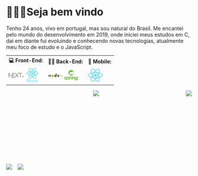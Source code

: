 <h1>🙋🏻‍♂️Seja bem vindo</h1>

<p>Tenho 24 anos, vivo em portugal, mas sou natural do Brasil. Me encantei pelo mundo do desenvolvimento em 2019, onde iniciei meus estudos em C, dai em diante fui evoluindo  e conhecendo novas tecnologias, atualmente meu foco de estudo e o JavaScript.</p>

<table>
    <tr >
        <th >💻 Front-End:</th>
        <th>👨‍💻 Back-End:</th>
        <th>📱 Mobile:</th>
    </tr>
    <tr>
        <td>
            <img alt="NextJS" height="40" width="40" src="https://raw.githubusercontent.com/devicons/devicon/master/icons/nextjs/nextjs-original-wordmark.svg">
            <img  alt="Rady-HTML" height="40" width="40" src="https://raw.githubusercontent.com/devicons/devicon/master/icons/react/react-original-wordmark.svg">
        </td>
        <td>
            <img alt="NextJS" height="40" width="40" src="https://raw.githubusercontent.com/devicons/devicon/master/icons/nodejs/nodejs-original-wordmark.svg">
            <img alt="Rady-HTML" height="40" width="40" src="https://raw.githubusercontent.com/devicons/devicon/master/icons/spring/spring-original-wordmark.svg">
        </td>
        <td>
            <img alt="NextJS" height="40" width="40" src="https://raw.githubusercontent.com/devicons/devicon/master/icons/react/react-original.svg">
        </td>
    </tr>
</table>

<a href="https://github.com/DevClaudioFilho" style="display:flex;flex-direction:row">
    <img height="170em" style="margin-left:auto" src="https://github-readme-stats.vercel.app/api/top-langs/?username=DevClaudioFilho&layout=compact&langs_count=7&theme=vue-dark"/>
    <img height="170em" style="margin-left:auto" src="https://github-readme-stats.vercel.app/api?username=DevClaudioFilho&show_icons=true&theme=vue-dark&include_all_commits=true&count_private=true" />
</a>

<div style="display:flex;flex-direction:row;margin-top:30px;">
    <a href="https://instagram.com/claudio_martinss" target="_blank" style="margin-right:15px;">
        <img src="https://img.shields.io/badge/-Instagram-%23E4405F?style=for-the-badge&logo=instagram&logoColor=white&color=gray" target="_blank" />
    </a>
    <a href="https://www.linkedin.com/in/claudio-martins-de-pinho-filho-99a6a1192/" target="_blank">
        <img src="https://img.shields.io/badge/-Linkedin-%23E4405F?style=for-the-badge&logo=linkedin&logoColor=white&color=gray" target="_blank" />
    </a>
</div>
